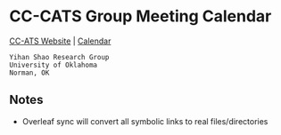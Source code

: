 # CC-CATS Group Meeting Calendar 

[CC-ATS Website](https://sites.google.com/view/ccats-group) | [Calendar](https://github.com/van-richard/GroupMeetingCaldendar/blob/build/main.pdf)

```
Yihan Shao Research Group
University of Oklahoma
Norman, OK 
```

## Notes

* Overleaf sync will convert all symbolic links to real files/directories
